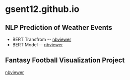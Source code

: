 # __gsent12.github.io__

## NLP Prediction of Weather Events
- BERT Transfrom -- [nbviewer]()
- BERT Model -- [nbviewer]()

## Fantasy Football Visualization Project
[nbviewer](https://nbviewer.jupyter.org/github/gsent12/gsent12.github.io/blob/master/Fantasy_Football_Vis_Forecast.ipynb)
